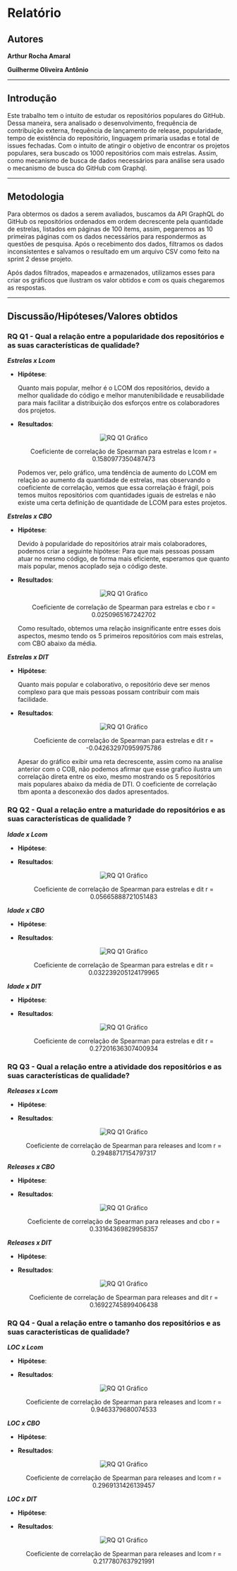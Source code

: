 # Relatório

## Autores

**Arthur Rocha Amaral**

**Guilherme Oliveira Antônio**

---

## Introdução

Este trabalho tem o intuito de estudar os repositórios populares do GitHub. Dessa maneira, sera analisado o desenvolvimento, frequência de contribuição externa, frequência de lançamento de release, popularidade, tempo de existência do repositório, linguagem primaria usadas e total de issues fechadas. Com o intuito de atingir o objetivo de encontrar os projetos populares, sera buscado os 1000 repositórios com mais estrelas. Assim, como mecanismo de busca de dados necessários para análise sera usado o mecanismo de busca do GitHub com Graphql.

---

## Metodologia

Para obtermos os dados a serem avaliados, buscamos da API GraphQL do GitHub os repositórios ordenados em ordem decrescente pela quantidade de estrelas, listados em páginas de 100 items, assim, pegaremos as 10 primeiras páginas com os dados necessários para respondermos as questões de pesquisa. Após o recebimento dos dados, filtramos os dados inconsistentes e salvamos o resultado em um arquivo CSV como feito na sprint 2 desse projeto.

Após dados filtrados, mapeados e armazenados, utilizamos esses para criar os gráficos que ilustram os valor obtidos e com os quais chegaremos as respostas.

---

## Discussão/Hipóteses/Valores obtidos

### RQ Q1 - Qual a relação entre a popularidade dos repositórios e as suas características de qualidade?

***Estrelas x Lcom***

- **Hipótese**:

    Quanto mais popular, melhor é o LCOM dos repositórios, devido a melhor qualidade do código e melhor manutenibilidade e reusabilidade para mais facilitar a distribuição dos esforços entre os colaboradores dos projetos.

- **Resultados**:

    <div style="text-align: center">
    <img src="charts/Q1_stars_lcom.png" alt="RQ Q1 Gráfico">
    <p>Coeficiente de correlação de Spearman para estrelas e lcom r = 0.1580977350487473</p>
    </div>

    Podemos ver, pelo gráfico, uma tendência de aumento do LCOM em relação ao aumento da quantidade de estrelas, mas observando o coeficiente de correlação, vemos que essa correlação é frágil, pois temos muitos repositórios com quantidades iguais de estrelas e não existe uma certa definição de quantidade de LCOM para estes projetos.

***Estrelas x CBO***

- **Hipótese**:

    Devido à popularidade do repositórios atrair mais colaboradores, podemos criar a seguinte hipótese:
    Para que mais pessoas possam atuar no mesmo código, de forma mais eficiente, esperamos que quanto mais popular, menos acoplado seja o código deste.

- **Resultados**:

    <div style="text-align: center">
    <img src="charts/Q1_stars_cbo.png" alt="RQ Q1 Gráfico">
    <p>Coeficiente de correlação de Spearman para estrelas e cbo r = 0.0250965167242702</p>
    </div>

    Como resultado, obtemos uma relação insignificante entre esses dois aspectos, mesmo tendo os 5 primeiros repositórios com mais estrelas, com CBO abaixo da média.

***Estrelas x DIT***

- **Hipótese**:

    Quanto mais popular e colaborativo, o repositório deve ser menos complexo para que mais pessoas possam contribuir com mais facilidade.

- **Resultados**:

    <div style="text-align: center">
    <img src="charts/Q1_stars_dit.png" alt="RQ Q1 Gráfico">
    <p>Coeficiente de correlação de Spearman para estrelas e dit r = -0.042632970959975786</p>
    </div>

    Apesar do gráfico exibir uma reta decrescente, assim como na analise anterior com o COB, não podemos afirmar que esse grafico ilustra um correlação direta entre os eixo, mesmo mostrando os 5 repositórios mais populares abaixo da média de DTI. O coeficiente de correlação tbm aponta a desconexão dos dados apresentados.

### RQ Q2 - Qual a relação entre a maturidade do repositórios e as suas características de qualidade ?

***Idade x Lcom***

- **Hipótese**:
- **Resultados**:

    <div style="text-align: center">
    <img src="charts/Q2_age_lcom.png" alt="RQ Q1 Gráfico">
    <p>Coeficiente de correlação de Spearman para estrelas e dit r = 0.05665888721051483</p>
    </div>

***Idade x CBO***

- **Hipótese**:
- **Resultados**:

    <div style="text-align: center">
    <img src="charts/Q2_age_cbo.png" alt="RQ Q1 Gráfico">
    <p>Coeficiente de correlação de Spearman para estrelas e dit r = 0.032239205124179965</p>
    </div>
    
***Idade x DIT***

- **Hipótese**:
- **Resultados**:

    <div style="text-align: center">
    <img src="charts/Q2_age_dit.png" alt="RQ Q1 Gráfico">
    <p>Coeficiente de correlação de Spearman para estrelas e dit r = 0.27201636307400934</p>
    </div>

### RQ Q3 - Qual a relação entre a atividade dos repositórios e as suas características de qualidade?  

***Releases x Lcom***

- **Hipótese**:
- **Resultados**:

    <div style="text-align: center">
    <img src="charts/Q2_releases_lcom.png" alt="RQ Q1 Gráfico">
    <p>Coeficiente de correlação de Spearman para releases and lcom r = 0.29488717154797317</p>
    </div>

***Releases x CBO***

- **Hipótese**:
- **Resultados**:

    <div style="text-align: center">
    <img src="charts/Q2_releases_cbo.png" alt="RQ Q1 Gráfico">
    <p>Coeficiente de correlação de Spearman para releases and cbo r = 0.33164369829958357</p>
    </div>
    
***Releases x DIT***

- **Hipótese**:
- **Resultados**:

    <div style="text-align: center">
    <img src="charts/Q2_releases_dit.png" alt="RQ Q1 Gráfico">
    <p>Coeficiente de correlação de Spearman para releases and dit r = 0.16922745899406438</p>
    </div>

### RQ Q4 - Qual a relação entre o tamanho dos repositórios e as suas características de qualidade?  

***LOC x Lcom***

- **Hipótese**:
- **Resultados**:

    <div style="text-align: center">
    <img src="charts/Q4_tamanho_lcom.png" alt="RQ Q1 Gráfico">
    <p>Coeficiente de correlação de Spearman para releases and lcom r = 0.9463379680074533</p>
    </div>

***LOC x CBO***

- **Hipótese**:
- **Resultados**:

    <div style="text-align: center">
    <img src="charts/Q4_tamanho_cbo.png" alt="RQ Q1 Gráfico">
    <p>Coeficiente de correlação de Spearman para releases and lcom r = 0.2969131426139457</p>
    </div>
    
***LOC x DIT***

- **Hipótese**:
- **Resultados**:

    <div style="text-align: center">
    <img src="charts/Q4_tamanho_dit.png" alt="RQ Q1 Gráfico">
    <p>Coeficiente de correlação de Spearman para releases and lcom r = 0.2177807637921991</p>
    </div>